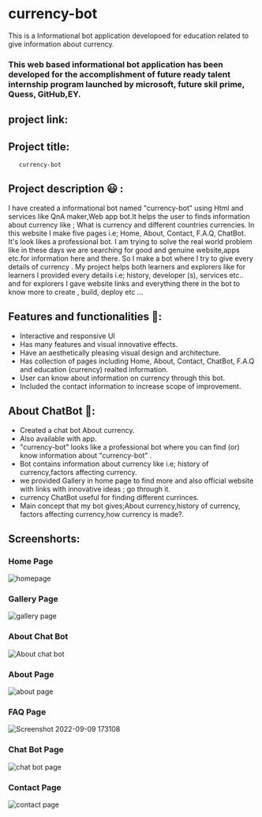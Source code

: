 # currency-bot
This is a Informational bot application developoed for education related to give information about currency.
### This web based informational bot application has been developed for the accomplishment of future ready talent internship program launched by microsoft, future skil prime, Quess, GitHub,EY.

## project link: 

## Project title: 
       currency-bot
       
## Project description 😃 :      
I have created a informational bot named "currency-bot" using Html and services like QnA maker,Web app bot.It helps the user to finds information about currency like ; What is currency and different countries currencies. In this website I make five pages i.e; Home, About, Contact, F.A.Q, ChatBot. It's look likes a professional bot. I am trying to solve the real world problem like in these days we are searching for  good and genuine website,apps etc.for information here and there. So I make a bot where I try to give every details of currency . My project helps both learners and explorers like for learners I provided every details i.e; history, developer (s), services etc.. and for explorers I gave website links and everything there in the bot to know more to create , build, deploy etc ...                    

## Features and functionalities 🧐:
- Interactive and responsive UI
- Has many features and visual innovative effects.
- Have an aesthetically pleasing visual design and architecture.
- Has collection of pages including Home, About, Contact, ChatBot, F.A.Q and education (currency) realted information.
- User can know about information on currency through this bot.
- Included the contact information to increase scope of improvement.

## About ChatBot 💬: 
- Created a chat bot About currency.
- Also available with app.
- "currency-bot" looks like a professional bot where you can find (or) know information about "currency-bot" .
- Bot contains information about currency like i.e; history of currency,factors affecting currency.
- we provided Gallery in home page to find more and also official website with links with innovative ideas ; go through it.
- currency ChatBot useful for finding different currinces.
- Main concept that my bot gives;About currency,history of currency, factors affecting currency,how currency is made?.

## Screenshorts:
### Home Page 
![homepage](https://user-images.githubusercontent.com/110820099/189345964-1b4ac1a3-89f9-41ea-acfa-8eb6a62f4fde.png)

### Gallery Page
![gallery page](https://user-images.githubusercontent.com/110820099/189346354-4d70d42b-c219-4091-bba1-0d018ea0a39e.png)

### About Chat Bot 
![About chat bot](https://user-images.githubusercontent.com/110820099/189346579-caae4531-311d-4d29-b627-9dceb0001e40.png)

### About Page
![about page](https://user-images.githubusercontent.com/110820099/189346754-69bfb86a-31ed-4552-bbde-d53775d95e78.png)

### FAQ Page
![Screenshot 2022-09-09 173108](https://user-images.githubusercontent.com/110820099/189346962-c7e59c77-3836-46d0-bba1-ccfdb4ab8743.png)

### Chat Bot Page
![chat bot page](https://user-images.githubusercontent.com/110820099/189347166-48cf0e3a-7a00-4b54-ae6f-b105afe035d4.png)

### Contact Page
![contact page](https://user-images.githubusercontent.com/110820099/189347309-78addadc-e569-4368-aa44-0899923d0d6e.png)





